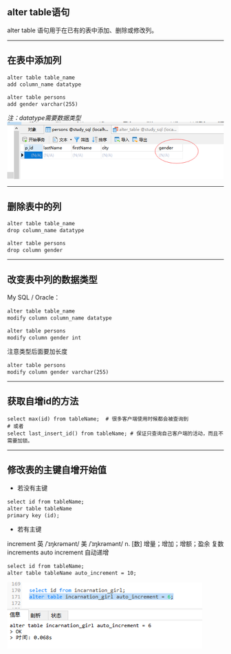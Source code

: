 ## alter table语句

alter table 语句用于在已有的表中添加、删除或修改列。

---
## 在表中添加列
```MySql
alter table table_name
add column_name datatype
```

```MySql
alter table persons
add gender varchar(255)
```
*注：datatype需要数据类型*
<img src='./img/alter_add.png' />

---
## 删除表中的列
```MySql
alter table table_name
drop column_name datatype
```

```MySql
alter table persons
drop column gender
```

---
## 改变表中列的数据类型
My SQL / Oracle：
```MySql
alter table table_name
modify column column_name datatype
```

```MySql
alter table persons
modify column gender int
```
注意类型后面要加长度
```MySql
alter table persons
modify column gender varchar(255)
```

---
## 获取自增id的方法

```MySql
select max(id) from tableName;  # 很多客户端使用时候都会被查询到
# 或者
select last_insert_id() from tableName; # 保证只查询自己客户端的活动，而且不需要加锁。
```

---
## 修改表的主键自增开始值

* 若没有主键

```MySql
select id from tableName;
alter table tableName
primary key (id);
```

* 若有主键

increment 英 /ˈɪŋkrəmənt/  美 /ˈɪŋkrəmənt/ n. [数] 增量；增加；增额；盈余 复数 increments
auto increment 自动递增

```MySql
select id from tableName;
alter table tableName auto_increment = 10;
```
<img src='./img/alter_auto_increment.png' />

